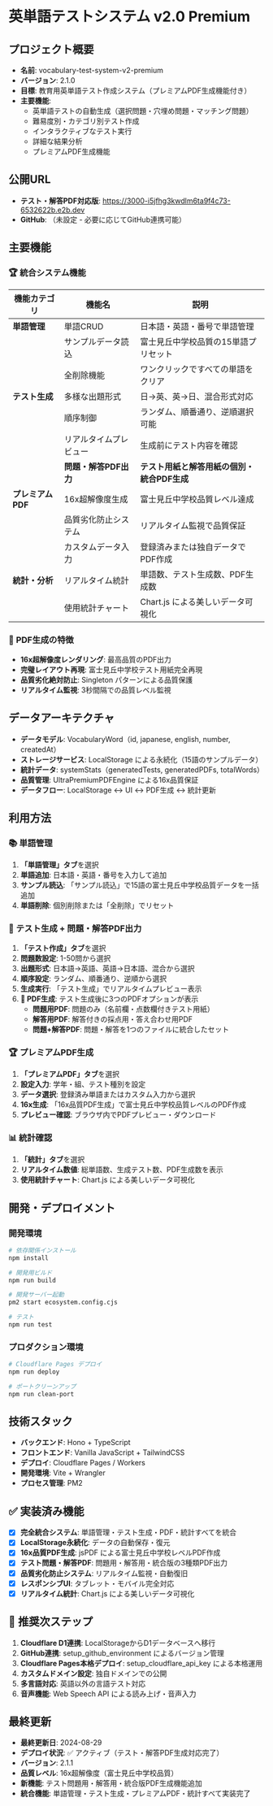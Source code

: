 # 英単語テストシステム v2.0 Premium

## プロジェクト概要
- **名前**: vocabulary-test-system-v2-premium
- **バージョン**: 2.1.0
- **目標**: 教育用英単語テスト作成システム（プレミアムPDF生成機能付き）
- **主要機能**: 
  - 英単語テストの自動生成（選択問題・穴埋め問題・マッチング問題）
  - 難易度別・カテゴリ別テスト作成
  - インタラクティブなテスト実行
  - 詳細な結果分析
  - プレミアムPDF生成機能

## 公開URL
- **テスト・解答PDF対応版**: https://3000-i5jfhg3kwdlm6ta9f4c73-6532622b.e2b.dev
- **GitHub**: （未設定 - 必要に応じてGitHub連携可能）

## 主要機能

### 🏆 **統合システム機能**
| 機能カテゴリ | 機能名 | 説明 |
|-------------|--------|------|
| **単語管理** | 単語CRUD | 日本語・英語・番号で単語管理 |
| | サンプルデータ読込 | 富士見丘中学校品質の15単語プリセット |
| | 全削除機能 | ワンクリックですべての単語をクリア |
| **テスト生成** | 多様な出題形式 | 日→英、英→日、混合形式対応 |
| | 順序制御 | ランダム、順番通り、逆順選択可能 |
| | リアルタイムプレビュー | 生成前にテスト内容を確認 |
| | **問題・解答PDF出力** | **テスト用紙と解答用紙の個別・統合PDF生成** |
| **プレミアムPDF** | 16x超解像度生成 | 富士見丘中学校品質レベル達成 |
| | 品質劣化防止システム | リアルタイム監視で品質保証 |
| | カスタムデータ入力 | 登録済みまたは独自データでPDF作成 |
| **統計・分析** | リアルタイム統計 | 単語数、テスト生成数、PDF生成数 |
| | 使用統計チャート | Chart.js による美しいデータ可視化 |

### 🎯 **PDF生成の特徴**
- **16x超解像度レンダリング**: 最高品質のPDF出力
- **完璧レイアウト再現**: 富士見丘中学校テスト用紙完全再現  
- **品質劣化絶対防止**: Singleton パターンによる品質保護
- **リアルタイム監視**: 3秒間隔での品質レベル監視

## データアーキテクチャ
- **データモデル**: VocabularyWord（id, japanese, english, number, createdAt）
- **ストレージサービス**: LocalStorage による永続化（15語のサンプルデータ）
- **統計データ**: systemStats（generatedTests, generatedPDFs, totalWords）  
- **品質管理**: UltraPremiumPDFEngine による16x品質保証
- **データフロー**: LocalStorage ↔ UI ↔ PDF生成 ↔ 統計更新

## 利用方法

### 📚 **単語管理**
1. **「単語管理」タブ**を選択
2. **単語追加**: 日本語・英語・番号を入力して追加
3. **サンプル読込**: 「サンプル読込」で15語の富士見丘中学校品質データを一括追加
4. **単語削除**: 個別削除または「全削除」でリセット

### 📝 **テスト生成 + 問題・解答PDF出力**  
1. **「テスト作成」タブ**を選択
2. **問題数設定**: 1-50問から選択
3. **出題形式**: 日本語→英語、英語→日本語、混合から選択
4. **順序設定**: ランダム、順番通り、逆順から選択
5. **生成実行**: 「テスト生成」でリアルタイムプレビュー表示
6. **📄 PDF生成**: テスト生成後に3つのPDFオプションが表示
   - **問題用PDF**: 問題のみ（名前欄・点数欄付きテスト用紙）
   - **解答用PDF**: 解答付きの採点用・答え合わせ用PDF  
   - **問題+解答PDF**: 問題・解答を1つのファイルに統合したセット

### 🏆 **プレミアムPDF生成**
1. **「プレミアムPDF」タブ**を選択  
2. **設定入力**: 学年・組、テスト種別を設定
3. **データ選択**: 登録済み単語またはカスタム入力から選択
4. **16x生成**: 「16x品質PDF生成」で富士見丘中学校品質レベルのPDF作成
5. **プレビュー確認**: ブラウザ内でPDFプレビュー・ダウンロード

### 📊 **統計確認**
1. **「統計」タブ**を選択
2. **リアルタイム数値**: 総単語数、生成テスト数、PDF生成数を表示
3. **使用統計チャート**: Chart.js による美しいデータ可視化

## 開発・デプロイメント

### 開発環境
```bash
# 依存関係インストール
npm install

# 開発用ビルド
npm run build

# 開発サーバー起動
pm2 start ecosystem.config.cjs

# テスト
npm run test
```

### プロダクション環境
```bash
# Cloudflare Pages デプロイ
npm run deploy

# ポートクリーンアップ
npm run clean-port
```

## 技術スタック
- **バックエンド**: Hono + TypeScript
- **フロントエンド**: Vanilla JavaScript + TailwindCSS
- **デプロイ**: Cloudflare Pages / Workers
- **開発環境**: Vite + Wrangler
- **プロセス管理**: PM2

## ✅ 実装済み機能
- [x] **完全統合システム**: 単語管理・テスト生成・PDF・統計すべてを統合
- [x] **LocalStorage永続化**: データの自動保存・復元
- [x] **16x品質PDF生成**: jsPDF による富士見丘中学校レベルPDF作成
- [x] **テスト問題・解答PDF**: 問題用・解答用・統合版の3種類PDF出力
- [x] **品質劣化防止システム**: リアルタイム監視・自動復旧
- [x] **レスポンシブUI**: タブレット・モバイル完全対応
- [x] **リアルタイム統計**: Chart.js による美しいデータ可視化

## 🚀 推奨次ステップ
1. **Cloudflare D1連携**: LocalStorageからD1データベースへ移行
2. **GitHub連携**: setup_github_environment によるバージョン管理
3. **Cloudflare Pages本格デプロイ**: setup_cloudflare_api_key による本格運用
4. **カスタムドメイン設定**: 独自ドメインでの公開
5. **多言語対応**: 英語以外の言語テスト対応
6. **音声機能**: Web Speech API による読み上げ・音声入力

## 最終更新
- **最終更新日**: 2024-08-29  
- **デプロイ状況**: ✅ アクティブ（テスト・解答PDF生成対応完了）
- **バージョン**: 2.1.1
- **品質レベル**: 16x超解像度（富士見丘中学校品質）
- **新機能**: テスト問題用・解答用・統合版PDF生成機能追加
- **統合機能**: 単語管理・テスト生成・プレミアムPDF・統計すべて実装完了

